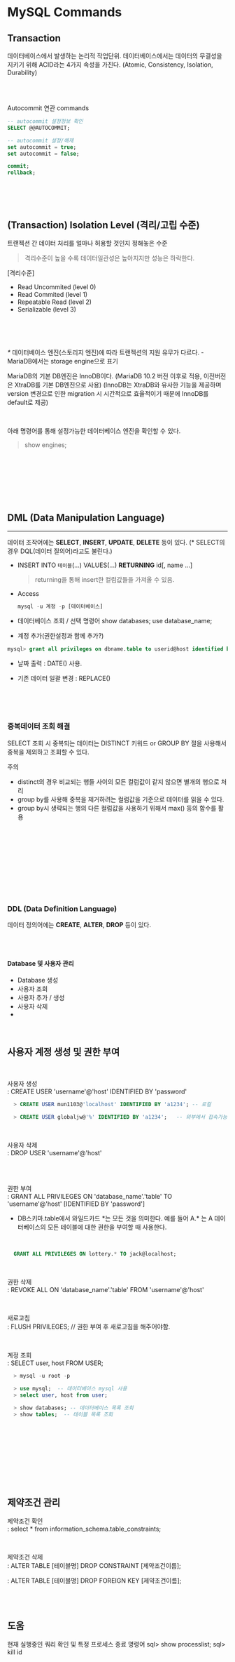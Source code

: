 # MySQL Commands

## Transaction

데이터베이스에서 발생하는 논리적 작업단위. 데이터베이스에서는 데이터의 무결성을 지키기 위해 ACID라는 4가지 속성을 가진다.
(Atomic, Consistency, Isolation, Durability)


<br><br>


Autocommit 연관 commands

``` sql
-- autocommit 설정정보 확인
SELECT @@AUTOCOMMIT;

-- autocommit 설정/해제
set autocommit = true;
set autocommit = false;

commit;
rollback;

```

<br><br><br>

## (Transaction) Isolation Level (격리/고립 수준)

트랜젝션 간 데이터 처리를 얼마나 허용할 것인지 정해놓은 수준
> 격리수준이 높을 수록 데이터일관성은 높아지지만 성능은 하락한다.

[격리수준]
* Read Uncommited (level 0)
* Read Commited (level 1)
* Repeatable Read (level 2)
* Serializable (level 3)



<br><br><br>

_*_ 데이터베이스 엔진(스토리지 엔진)에 따라 트랜젝션의 지원 유무가 다르다. - MariaDB에서는 storage engine으로 표기


MariaDB의 기본 DB엔진은 InnoDB이다. (MariaDB 10.2 버전 이후로 적용, 이전버전은 XtraDB를 기본 DB엔진으로 사용)
(InnoDB는 XtraDB와 유사한 기능을 제공하며 version 변경으로 인한 migration 시 시간적으로 효율적이기 때문에 InnoDB를 default로 제공)

<br>



아래 명령어를 통해 설정가능한 데이터베이스 엔진을 확인할 수 있다.
> show engines;












<br><br><br>
<br><br><br>

## DML (Data Manipulation Language)
---

데이터 조작어에는 **SELECT**, **INSERT**, **UPDATE**, **DELETE** 등이 있다.
(* SELECT의 경우 DQL(데이터 질의어)라고도 불린다.)


* INSERT INTO `테이블`(...) VALUES(...) **RETURNING** id[, name ...]
  > returning을 통해 insert한 컬럼값들을 가져올 수 있음.


* Access
  ``` sql
  mysql -u 계정 -p [데이터베이스]
  ```
  
* 데이터베이스 조회 / 선택 명령어
  show databases;
  use database_name;

* 계정 추가(권한설정과 함께 추가?)
``` sql
mysql> grant all privileges on dbname.table to userid@host identified by 'password';
```


* 날짜 출력 : DATE() 사용.

* 기존 데이터 일괄 변경 : REPLACE()



<br><br><br>

### 중복데이터 조회 해결

SELECT 조회 시 중복되는 데이터는 DISTINCT 키워드 or GROUP BY 절을 사용해서 중복을 제외하고 조회할 수 있다.


주의
* distinct의 경우 비교되는 행들 사이의 모든 컬럼값이 같지 않으면 별개의 행으로 처리
* group by를 사용해 중복을 제거하려는 컬럼값을 기준으로 데이터를 읽을 수 있다.
* group by시 생략되는 행의 다른 컬럼값을 사용하기 위해서 max() 등의 함수를 활용



<br><br><br>
<br><br><br>
<br><br><br>

### DDL (Data Definition Language)

데이터 정의어에는 **CREATE**, **ALTER**, **DROP**  등이 있다.

<br><br>

#### Database 및 사용자 관리
* Database 생성
* 사용자 조회
* 사용자 추가 / 생성
* 사용자 삭제
* 

<br>

사용자 계정 생성 및 권한 부여
---

<br>

사용자 생성 <br>
: CREATE USER 'username'@'host' IDENTIFIED BY 'password'

``` sql
  > CREATE USER mun1103@'localhost' IDENTIFIED BY 'a1234'; -- 로컬

  > CREATE USER globaljw@'%' IDENTIFIED BY 'a1234';   -- 외부에서 접속가능

```

<br>

사용자 삭제 <br>
: DROP USER 'username'@'host'

<br><br>



권한 부여 <br>
: GRANT ALL PRIVILEGES ON 'database_name'.'table' TO 'username'@'host' [IDENTIFIED BY 'password']

* DB스키마.table에서 와일드카드 \*는 모든 것을 의미한다. 예를 들어 A.\* 는 A 데이터베이스의 모든 테이블에 대한 권한을 부여할 때 사용한다.

<br>

``` SQL
  GRANT ALL PRIVILEGES ON lottery.* TO jack@localhost;

```

<br>

권한 삭제 <br>
: REVOKE ALL ON 'database_name'.'table' FROM 'username'@'host'



<br>

새로고침 <br>
: FLUSH PRIVILEGES;  // 권한 부여 후 새로고침을 해주어야함.




<br>

계정 조회 <br>
: SELECT user, host FROM USER;

``` sql
  > mysql -u root -p
  
  > use mysql;  -- 데이터베이스 mysql 사용
  > select user, host from user;

  > show databases; -- 데이터베이스 목록 조회
  > show tables;  -- 테이블 목록 조회

```



<br>




<br><br>
<br><br>
<br><br>



제약조건 관리
---

제약조건 확인 <br>
: select * from information_schema.table_constraints;


<br>

제약조건 삭제 <br>
: ALTER TABLE [테이블명] DROP CONSTRAINT [제약조건이름];

: ALTER TABLE [테이블명] DROP FOREIGN KEY [제약조건이름];





<br><br>

## 도움

현재 실행중인 쿼리 확인 및 특정 프로세스 종료 명령어
sql> show processlist;
sql> kill id



<br><br><br>

<br><br><br>

### [참고]
  *-* 기본 SQL 문장이란 (mariadb doc) - https://mariadb.com/kb/ko/basic-sql-statements/ <br>
  <br>

  * DB엔진, Transaction <br>
  *-* Transaction의 Isolation Level 이란? - https://skytitan.tistory.com/265 <br>
  *-* Transaction의 Isolation Level 이란? [better] - https://it-license.tistory.com/25 <br>
  *-* isolation level 및 locking 전략 [@@@@@] - https://suhwan.dev/2019/06/09/transaction-isolation-level-and-lock/ <br>

  *-* 데이터베이스 엔진이란? - https://ko.wikipedia.org/wiki/%EB%8D%B0%EC%9D%B4%ED%84%B0%EB%B2%A0%EC%9D%B4%EC%8A%A4_%EC%97%94%EC%A7%84 <br>
  *-* InnoDB, XtraDB, MyISAM 비교 [@@@@@] - https://idchowto.com/myisam-innodb-xtradb-%ED%8A%B9%EC%A7%95-%EB%B0%8F-%EC%84%A4%EC%A0%95/ <br>
  *-* MySQL의 DB엔진 종류 및 특징 - https://nomadlee.com/mysql-%EC%8A%A4%ED%86%A0%EB%A6%AC%EC%A7%80-%EC%97%94%EC%A7%84-%EC%A2%85%EB%A5%98-%EB%B0%8F-%ED%8A%B9%EC%A7%95/ <br>

  <br>


  * **DML**
  *-* mariaDB > Returning [Document] - https://mariadb.com/kb/en/insertreturning/ <br>
  *-* insert후 값 가져오기(블로그) - https://hochoon-dev.tistory.com/entry/SpringBoot-Mybatis-Insert-%ED%95%9C-%EA%B0%92%EC%9D%98-AUTOINCREMENT%EB%90%9C-ID-%EA%B0%80%EC%A0%B8%EC%98%A4%EA%B8%B0 <br>

  *-* 데이터 일괄변경 [REPLACE] - https://yeop-blog.github.io/2017/10/02/2017-10-02-old-blog-post88/ <br>
  
  *-* https://linuxism.ustd.ip.or.kr/510 <br>

  *-* 데이터 중복 제거 (Okky 질의) - https://okky.kr/article/511810 <br>
  *-* 데이터 중복 제거 group by & max() - http://b1ix.net/87 <br>


  * **DDL**
  *-* DB 생성 - https://devdhjo.github.io/mysql/2020/01/29/database-mysql-002.html <br>
  *-* 데이터베이스 - https://jjeongil.tistory.com/1322 <br>
  *-* 계정변경 - https://m.blog.naver.com/PostView.naver?isHttpsRedirect=true&blogId=athena1028&logNo=20060725715 <br>
  *-* 유저 권한 설정 - https://fun25.co.kr/blog/mysql-grant-user-privileges/?page=9 <br>
  *-* DB 사용자 추가방식 (create / grant) - https://technote.kr/32 <br>
  *-* DB 사용자 권한 설정 - https://damduc.tistory.com/4 <br>

  *-* 테이블 제약조건 확인 쿼리 - https://dataedo.com/kb/query/mysql/check-column-nullable <br>

  *-* 테이블 CRUD - https://mcpaint.tistory.com/194 <br>
  *-* 테이블 컬럼 null 가능하게 변경 - https://sql-factory.tistory.com/1003 <br>
  *-* 제약조건 확인 및 관리 - https://blog.naver.com/PostView.nhn?blogId=imf4&logNo=220779978513&categoryNo=26&parentCategoryNo=0&viewDate=&currentPage=1&postListTopCurrentPage=1&from=postView <br>

  *-* 현재 실행중인 쿼리 확인 - https://ssssssu12.tistory.com/10 <br>